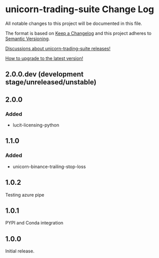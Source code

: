 # unicorn-trading-suite Change Log

All notable changes to this project will be documented in this file.

The format is based on [Keep a Changelog](http://keepachangelog.com/) and this project adheres to 
[Semantic Versioning](http://semver.org/).

[Discussions about unicorn-trading-suite releases!](https://github.com/LUCIT-Systems-and-Development/unicorn-trading-suite/discussions/categories/releases)

[How to upgrade to the latest version!](https://unicorn-trading-suite.docs.lucit.tech/readme.html#installation-and-upgrade)

## 2.0.0.dev (development stage/unreleased/unstable)

## 2.0.0
### Added
- lucit-licensing-python

## 1.1.0
### Added
- unicorn-binance-trailing-stop-loss

## 1.0.2
Testing azure pipe

## 1.0.1
PYPI and Conda integration

## 1.0.0
Initial release.
